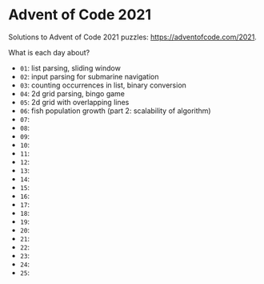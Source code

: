 # Advent of Code 2021

Solutions to Advent of Code 2021 puzzles: https://adventofcode.com/2021.

What is each day about?
- `01`: list parsing, sliding window
- `02`: input parsing for submarine navigation
- `03`: counting occurrences in list, binary conversion
- `04`: 2d grid parsing, bingo game
- `05`: 2d grid with overlapping lines
- `06`: fish population growth (part 2: scalability of algorithm)
- `07`:
- `08`:
- `09`:
- `10`:
- `11`:
- `12`:
- `13`:
- `14`:
- `15`:
- `16`:
- `17`:
- `18`:
- `19`:
- `20`:
- `21`:
- `22`:
- `23`:
- `24`:
- `25`:
